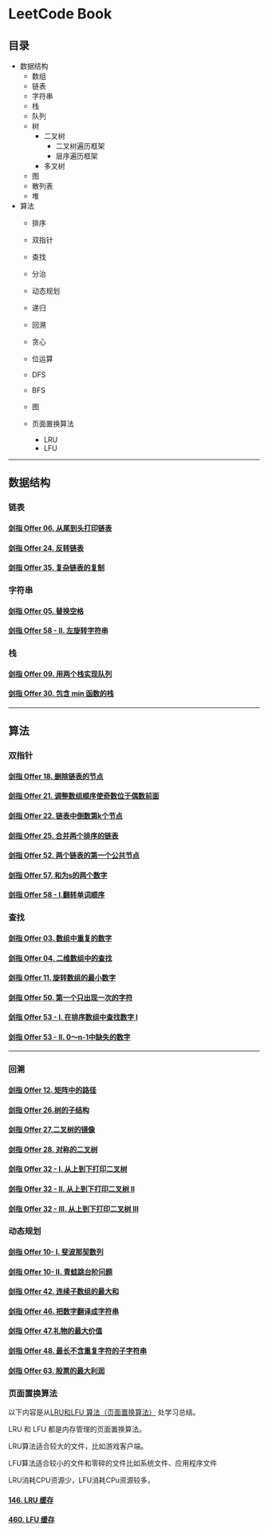 # LeetCode Book

## 目录

* 数据结构
  * 数组
  * 链表
  * 字符串
  * 栈
  * 队列
  * 树
    * 二叉树
      * 二叉树遍历框架
      * 层序遍历框架
    * 多叉树
  * 图
  * 散列表
  * 堆
* 算法
  * 排序
  * 双指针
  * 查找
  * 分治
  * 动态规划
  * 递归
  * 回溯
  * 贪心
  * 位运算
  * DFS
  * BFS
  * 图
  * 页面置换算法

    * LRU
    * LFU

---

## 数据结构

### 链表

#### [剑指 Offer 06. 从尾到头打印链表](./explanation/data-structure/linked-list/offer06.md)

#### [剑指 Offer 24. 反转链表](./explanation/data-structure/linked-list/offer24.md)

#### [剑指 Offer 35. 复杂链表的复制](./explanation/data-structure/linked-list/offer35.md)

### 字符串

#### [剑指 Offer 05. 替换空格](./explanation/data-structure/string/offer05.md)

#### [剑指 Offer 58 - II. 左旋转字符串](./explanation/data-structure/string/offer58.md)

### 栈

#### [剑指 Offer 09. 用两个栈实现队列](./explanation/data-structure/stack/offer09.md)

#### [剑指 Offer 30. 包含 min 函数的栈](./explanation/data-structure/stack/offer30.md)

---

## 算法

### 双指针

#### [剑指 Offer 18. 删除链表的节点](./explanation/algorithm/double-pointers/offer18.md)

#### [剑指 Offer 21. 调整数组顺序使奇数位于偶数前面](./explanation/algorithm/double-pointers/offer21.md)

#### [剑指 Offer 22. 链表中倒数第k个节点](./explanation/algorithm/double-pointers/offer22.md)

#### [剑指 Offer 25. 合并两个排序的链表](./explanation/algorithm/double-pointers/offer25.md)

#### [剑指 Offer 52. 两个链表的第一个公共节点](./explanation/algorithm/double-pointers/offer52.md)

#### [剑指 Offer 57. 和为s的两个数字](./explanation/algorithm/double-pointers/offer57.md)

#### **[剑指 Offer 58 - I.翻转单词顺序](./explanation/algorithm/double-pointers/offer58-1.md)**

### 查找

#### [剑指 Offer 03. 数组中重复的数字](./explanation/algorithm/search/offer03.md)

#### [剑指 Offer 04. 二维数组中的查找](./explanation/algorithm/search/offer04.md)

#### [剑指 Offer 11. 旋转数组的最小数字](./explanation/algorithm/search/offer11.md)

#### [剑指 Offer 50. 第一个只出现一次的字符]()

#### [剑指 Offer 53 - I. 在排序数组中查找数字 I](./explanation/algorithm/search/offer53-1.md)

#### [剑指 Offer 53 - II. 0～n-1中缺失的数字](./explanation/algorithm/search/offer53-2.md)

---

### 回溯

#### [剑指 Offer 12. 矩阵中的路径](./explanation/algorithm/back-track/offer12.md)

#### **[剑指 Offer 26.树的子结构](./explanation/algorithm/back-track/offer26.md)**

#### **[剑指 Offer 27.二叉树的镜像](./explanation/algorithm/back-track/offer27.md)**

#### [剑指 Offer 28. 对称的二叉树](./explanation/algorithm/back-track/offer28.md)

#### [剑指 Offer 32 - I. 从上到下打印二叉树](./explanation/algorithm/back-track/offer32-1.md)

#### [剑指 Offer 32 - II. 从上到下打印二叉树 II](./explanation/algorithm/back-track/offer32-2.md)

#### [剑指 Offer 32 - III. 从上到下打印二叉树 III](./explanation/algorithm/back-track/offer32-3.md)

### 动态规划

#### [剑指 Offer 10- I. 斐波那契数列](./explanation/algorithm/dynamic/offer10-1.md)

#### [剑指 Offer 10- II. 青蛙跳台阶问题](./explanation/algorithm/dynamic/offer10-2.md)

#### [剑指 Offer 42. 连续子数组的最大和](./explanation/algorithm/dynamic/offer42.md)

#### [剑指 Offer 46. 把数字翻译成字符串](./explanation/algorithm/dynamic/offer46.md)

#### **[剑指 Offer 47.礼物的最大价值](./explanation/algorithm/dynamic/offer47.md)**

#### [剑指 Offer 48. 最长不含重复字符的子字符串](./explanation/algorithm/dynamic/offer48.md)

#### [剑指 Offer 63. 股票的最大利润](./explanation/algorithm/dynamic/offer63.md)

### 页面置换算法

以下内容是从[LRU和LFU 算法（页面置换算法）](https://blog.csdn.net/weixin_43240734/article/details/123159387) 处学习总结。

LRU 和 LFU 都是内存管理的页面置换算法。

LRU算法适合较大的文件，比如游戏客户端。

LFU算法适合较小的文件和零碎的文件比如系统文件、应用程序文件

LRU消耗CPU资源少，LFU消耗CPu资源较多。

#### [146. LRU 缓存](./explanation/algorithm/other/LRU.md)

#### [460. LFU 缓存](./explanation/algorithm/other/LFU.md)
